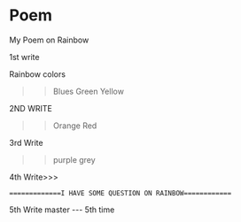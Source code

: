 # Poem
My Poem on Rainbow

1st write

  Rainbow colors 
  >>Blues 
  >>Green
  >> Yellow

2ND WRITE 
  >>Orange
  >>Red 
  
  3rd Write
  >>purple
  >>grey


4th Write>>> 

    =============I HAVE SOME QUESTION ON RAINBOW============


5th Write master
 --- 5th time
